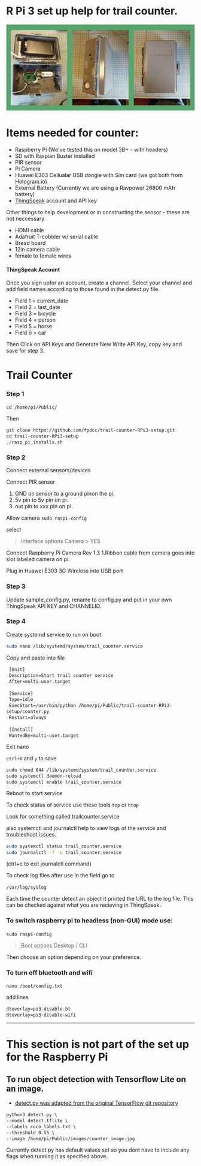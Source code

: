 # R Pi 3 set up help for trail counter.

![Raspberry Pi trail counter](https://raw.githubusercontent.com/fpdcc/trail-counter-RPi3-setup/master/img/trail_counter55.jpg)


# Items needed for counter:
* Raspberry Pi (We've tested this on model 3B+ - with headers)
* SD with Raspian Buster installed
* PIR sensor
* Pi Camera
* Huawei E303 Cellualar USB dongle with Sim card (we got both from Hologram.io)
* External Battery (Currently we are using a Ravpower 26800 mAh battery)
* [ThingSpeak](thingspeak.com) account and API key

Other things to help development or in constructing the sensor - these are not neccessary
* HDMI cable
* Adafruit T-cobbler w/ serial cable
* Bread board
* 12in camera cable
* female to female wires

#### ThingSpeak Account

Once you sign upfor an account, create a channel. Select your channel and add field names according to those found in the detect.py file.

- Field 1 = current_date
- Field 2 = last_date
- Field 3 = bicycle
- Field 4 = person
- Field 5 = horse
- Field 6 = car

Then Click on API Keys and Generate New Write API Key, copy key and save for step 3.

# Trail Counter

### Step 1

```cd /home/pi/Public/```

Then

```
git clone https://github.com/fpdcc/trail-counter-RPi3-setup.git
cd trail-counter-RPi3-setup
./rasp_pi_installs.sh
```

### Step 2

Connect external sensors/devices

Connect PIR sensor
 1. GND on sensor to a ground pinon the pi.
 2. 5v pin to 5v pin on pi.
 3. out pin to xxx pin on pi.

Allow camera
```sudo raspi-config```

select
 > Interface options
   > Camera
     > YES

Connect Raspberry Pi Camera Rev 1.3
 1.Ribbon cable from camera goes into slot labeled camera on pi.

Plug in Huawei E303 3G Wireless into USB port

### Step 3

Update sample_config.py, rename to config.py and put in your own ThingSpeak API KEY and CHANNELID.

### Step 4

Create systemd service to run on boot

```bash
sudo nano /lib/systemd/system/trail_counter.service
```
Copy and paste into file


```
 [Unit]
 Description=Start trail counter service
 After=multi-user.target

 [Service]
 Type=idle
 ExecStart=/usr/bin/python /home/pi/Public/trail-counter-RPi3-setup/counter.py
 Restart=always

 [Install]
 WantedBy=multi-user.target

```

Exit nano

`ctrl+X` and `y` to save


```
sudo chmod 644 /lib/systemd/system/trail_counter.service
sudo systemctl daemon-reload
sudo systemctl enable trail_counter.service
```

Reboot to start service

To check status of service use these tools
`top` or `htop`

Look for something called trailcounter.service

also systemctl and journalctl help to view logs of the service and troubleshoot issues.

```bash
sudo systemctl status trail_counter.service
sudo journalctl -f -u trail_counter.service
```

(ctrl+c to exit journalctl command)

To check log files after use in the field go to

```/var/log/syslog```

Each time the counter detect an object it printed the URL to the log file. This can be checked against what you are recieving in ThingSpeak.


### To switch raspberry pi to headless (non-GUI) mode use:


`sudo raspi-config`
> Boot options
  > Desktop / CLI

Then choose an option depending on your preference.

### To turn off bluetooth and wifi

`nano /boot/config.txt`

add lines

```
dtoverlay=pi3-disable-bt
dtoverlay=pi3-disable-wifi
```

---

# This section is not part of the set up for the Raspberry Pi

## To run object detection with Tensorflow Lite on an image.

* [detect.py was adapted from the original TensorFlow git repository](https://github.com/tensorflow/examples/tree/master/lite/examples/object_detection/raspberry_pi)

```
python3 detect.py \
--model detect.tflite \
--labels coco_labels.txt \
--threshold 0.55 \
--image /home/pi/Public/images/counter_image.jpg
```

Currently detect.py has default values set so you dont have to include any flags when running it as specified above.
